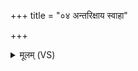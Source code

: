 +++
title = "०४ अन्तरिक्षाय स्वाहा"

+++
<details><summary>मूलम् (VS)</summary>

अ॒न्तरि॑क्षाय॒ स्वाहा॑ ॥
</details>